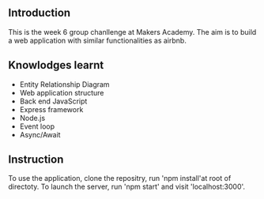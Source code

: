 ## Introduction
This is the week 6 group chanllenge at Makers Academy. The aim is to build a web
application with similar functionalities as airbnb.

## Knowlodges learnt

- Entity Relationship Diagram
- Web application structure
- Back end JavaScript
- Express framework
- Node.js
- Event loop
- Async/Await

Instruction
---
To use the application, clone the repositry, run 'npm install'at root of directoty.
To launch the server, run 'npm start' and visit 'localhost:3000'.
